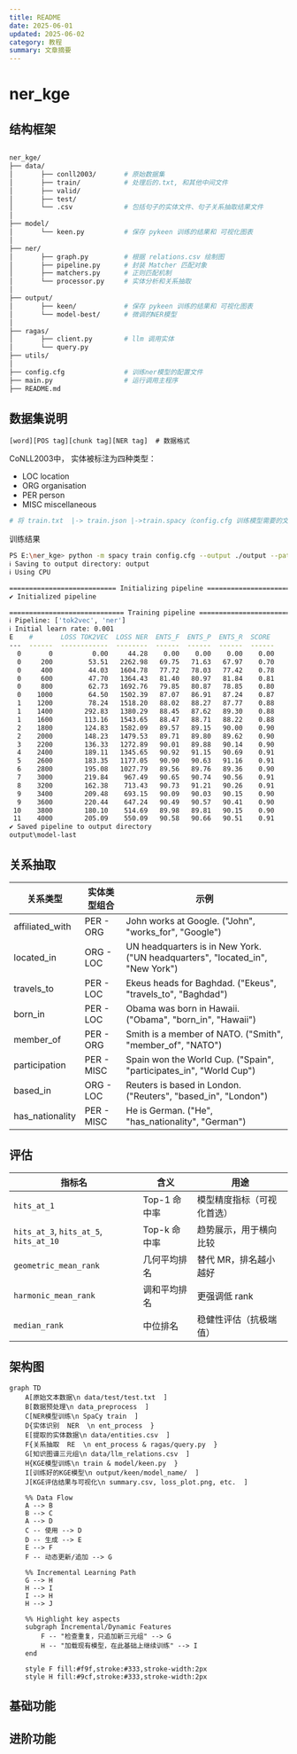 ```yaml
---
title: README
date: 2025-06-01
updated: 2025-06-02
category: 教程
summary: 文章摘要
---
```

# ner_kge

## 结构框架

```bash

ner_kge/
├── data/
│  		├── conll2003/       # 原始数据集
│  		├── train/		     # 处理后的.txt, 和其他中间文件
│  		├── valid/
│  		├── test/
│  		└── .csv			 # 包括句子的实体文件、句子关系抽取结果文件
│
├── model/
│  		└── keen.py		 	 # 保存 pykeen 训练的结果和 可视化图表
│
├── ner/
│  		├── graph.py      	 # 根据 relations.csv 绘制图
│  		├── pipeline.py      # 封装 Matcher 匹配对象
│  		├── matchers.py      # 正则匹配机制
│  		└── processor.py     # 实体分析和关系抽取
│
├── output/
│  		├── keen/		 	 # 保存 pykeen 训练的结果和 可视化图表
│  		└── model-best/		 # 微调的NER模型
│
├── ragas/
│  		├── client.py		 # llm 调用实体
│  		└── query.py		 
├── utils/
│
├── config.cfg				 # 训练ner模型的配置文件
├── main.py					 # 运行调用主程序
├── README.md 
```

## 数据集说明

```text
[word][POS tag][chunk tag][NER tag]  # 数据格式
```

CoNLL2003中， 实体被标注为四种类型：

- LOC 		location
- ORG 	       organisation
- PER 	         person
- MISC	       miscellaneous

```python
# 将 train.txt  |-> train.json |->train.spacy（config.cfg 训练模型需要的文件）
```

训练结果

```bash
PS E:\ner_kge> python -m spacy train config.cfg --output ./output --paths.train ./data/train.spacy --paths.dev ./data/valid.spacy
ℹ Saving to output directory: output
ℹ Using CPU

=========================== Initializing pipeline ===========================
✔ Initialized pipeline

============================= Training pipeline =============================
ℹ Pipeline: ['tok2vec', 'ner']
ℹ Initial learn rate: 0.001
E    #       LOSS TOK2VEC  LOSS NER  ENTS_F  ENTS_P  ENTS_R  SCORE
---  ------  ------------  --------  ------  ------  ------  ------
  0       0          0.00     44.28    0.00    0.00    0.00    0.00
  0     200         53.51   2262.98   69.75   71.63   67.97    0.70
  0     400         44.03   1604.78   77.72   78.03   77.42    0.78
  0     600         47.70   1364.43   81.40   80.97   81.84    0.81
  0     800         62.73   1692.76   79.85   80.87   78.85    0.80
  0    1000         64.50   1502.39   87.07   86.91   87.24    0.87
  1    1200         78.24   1518.20   88.02   88.27   87.77    0.88
  1    1400        292.83   1380.29   88.45   87.62   89.30    0.88
  1    1600        113.16   1543.65   88.47   88.71   88.22    0.88
  2    1800        124.83   1582.09   89.57   89.15   90.00    0.90
  2    2000        148.23   1479.53   89.71   89.80   89.62    0.90
  3    2200        136.33   1272.89   90.01   89.88   90.14    0.90
  4    2400        189.11   1345.65   90.92   91.15   90.69    0.91
  5    2600        183.35   1177.05   90.90   90.63   91.16    0.91
  6    2800        195.08   1027.79   89.56   89.76   89.36    0.90
  7    3000        219.84    967.49   90.65   90.74   90.56    0.91
  8    3200        162.38    713.43   90.73   91.21   90.26    0.91
  9    3400        209.48    693.15   90.09   90.03   90.15    0.90
  9    3600        220.44    647.24   90.49   90.57   90.41    0.90
 10    3800        180.10    514.69   89.98   89.81   90.15    0.90
 11    4000        205.09    550.09   90.58   90.66   90.51    0.91
✔ Saved pipeline to output directory
output\model-last
```

## 关系抽取

| 关系类型                   | 实体类型组合 | 示例                                                                                                   |
| -------------------------- | ------------ | ------------------------------------------------------------------------------------------------------ |
| affiliated\_with | PER - ORG    | John works at Google.                                      ("John", "works\_for", "Google")            |
| located\_in      | ORG - LOC    | UN headquarters is in New York.                   ("UN headquarters", "located\_in", "New York")       |
| travels\_to      | PER - LOC    | Ekeus heads for Baghdad.                               ("Ekeus", "travels\_to", "Baghdad")             |
| born\_in         | PER - LOC    | Obama was born in Hawaii.                            ("Obama", "born\_in", "Hawaii")                   |
| member\_of       | PER - ORG    | Smith is a member of NATO.                          ("Smith", "member\_of", "NATO")                    |
| participation    | PER - MISC   | Spain won the World Cup.                              ("Spain", "participates\_in", "World Cup")       |
| based\_in        | ORG - LOC    | Reuters is based in London.                            ("Reuters", "based\_in", "London")              |
| has\_nationality | PER - MISC   | He is German.                                                     ("He", "has\_nationality", "German") |

## 评估

| 指标名                                    | 含义        | 用途          |
| -------------------------------------- | --------- | ------------- |
| `hits_at_1`                            | Top-1 命中率 | 模型精度指标（可视化首选） |
| `hits_at_3`, `hits_at_5`, `hits_at_10` | Top-k 命中率 | 趋势展示，用于横向比较   |
| `geometric_mean_rank`                  | 几何平均排名    | 替代 MR，排名越小越好  |
| `harmonic_mean_rank`                   | 调和平均排名    | 更强调低 rank     |
| `median_rank`                          | 中位排名      | 稳健性评估（抗极端值）   |



## 架构图

```mermaid
graph TD
    A[原始文本数据\n data/test/test.txt  ]
    B[数据预处理\n data_preprocess  ]
    C[NER模型训练\n SpaCy train  ]
    D{实体识别  NER  \n ent_process  }
    E[提取的实体数据\n data/entities.csv  ]
    F{关系抽取  RE  \n ent_process & ragas/query.py  }
    G[知识图谱三元组\n data/llm_relations.csv  ]
    H{KGE模型训练\n train & model/keen.py  }
    I[训练好的KGE模型\n output/keen/model_name/  ]
    J[KGE评估结果与可视化\n summary.csv, loss_plot.png, etc.  ]

    %% Data Flow
    A --> B
    B --> C
    A --> D
    C -- 使用 --> D
    D -- 生成 --> E
    E --> F
    F -- 动态更新/追加 --> G

    %% Incremental Learning Path
    G --> H
    H --> I
    I --> H
    H --> J

    %% Highlight key aspects
    subgraph Incremental/Dynamic Features
        F -- "检查重复，只追加新三元组" --> G
        H -- "加载现有模型，在此基础上继续训练" --> I
    end

    style F fill:#f9f,stroke:#333,stroke-width:2px
    style H fill:#9cf,stroke:#333,stroke-width:2px

```

## 基础功能





## 进阶功能
